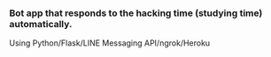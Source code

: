 ### Bot app that responds to the hacking time (studying time) automatically. 
Using Python/Flask/LINE Messaging API/ngrok/Heroku
